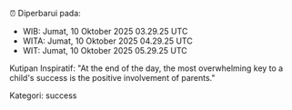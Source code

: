 ⏰ Diperbarui pada:
- WIB: Jumat, 10 Oktober 2025 03.29.25 UTC
- WITA: Jumat, 10 Oktober 2025 04.29.25 UTC
- WIT: Jumat, 10 Oktober 2025 05.29.25 UTC

Kutipan Inspiratif:
"At the end of the day, the most overwhelming key to a child's success is the positive involvement of parents."


Kategori: success

